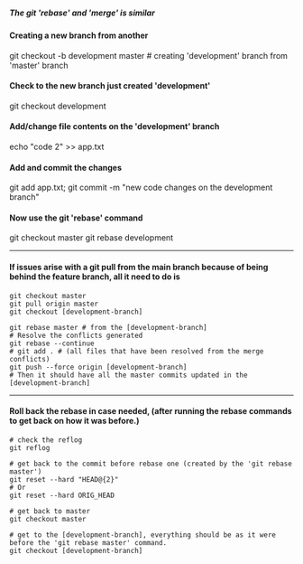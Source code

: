 ##### The git 'rebase' and 'merge' is similar

#### Creating a new branch from another
git checkout -b development master # creating 'development' branch from 'master' branch 

#### Check to the new branch just created 'development'
git checkout development

#### Add/change file contents on the 'development' branch 
echo "code 2" >> app.txt

#### Add and commit the changes
git add app.txt; git commit -m "new code changes on the development branch"

#### Now use the git 'rebase' command
git checkout master
git rebase development

------------------------------------------

#### If issues arise with a git pull from the main branch because of being behind the feature branch, all it need to do is 
```
git checkout master
git pull origin master
git checkout [development-branch]

git rebase master # from the [development-branch]
# Resolve the conflicts generated
git rebase --continue
# git add . # (all files that have been resolved from the merge conflicts)
git push --force origin [development-branch]
# Then it should have all the master commits updated in the [development-branch]
```
------------------------------------------

#### Roll back the rebase in case needed, (after running the rebase commands to get back on how it was before.)
```
# check the reflog
git reflog

# get back to the commit before rebase one (created by the 'git rebase master')
git reset --hard "HEAD@{2}" 
# Or
git reset --hard ORIG_HEAD

# get back to master
git checkout master

# get to the [development-branch], everything should be as it were before the 'git rebase master' command.
git checkout [development-branch]
```





